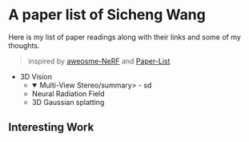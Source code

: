 # A paper list of Sicheng Wang

Here is my list of paper readings along with their links and some of my thoughts.
> inspired by [aweosme-NeRF](https://github.com/awesome-NeRF/awesome-NeRF) and [Paper-List](https://github.com/YanjieZe/Paper-List?tab=readme-ov-file)

- 3D Vision
  - <details open>
    <summary>Multi-View Stereo/summary>
    - sd
    </details>
  - Neural Radiation Field
  - 3D Gaussian splatting

## Interesting Work
